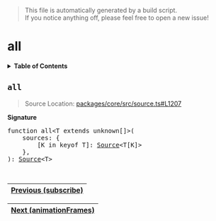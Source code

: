 > This file is automatically generated by a build script.<br>If you notice anything off, please feel free to open a new issue!

# all

<details><summary><b>Table of Contents</b></summary><br>

1. [<code>all</code>](#all)</details>

## <a name="all"></a><code>all</code>

> Source Location: [packages\/core\/src\/source.ts#L1207](..\/..\/packages\/core\/src\/source.ts#L1207)

<b>Signature</b>

<pre>function all&lt;T extends unknown[]&gt;(<br>    sources: {<br>        [K in keyof T]: <a href="00-Source.md#Source-Interface">Source</a>&lt;T[K]&gt;<br>    },<br>): <a href="00-Source.md#Source-Interface">Source</a>&lt;T&gt;</pre><br>

| [Previous \(subscribe\)](04-subscribe.md#readme) |
| --- |

<div align="right">

| [Next \(animationFrames\)](06-animationFrames.md#readme) |
| --- |
</div>
